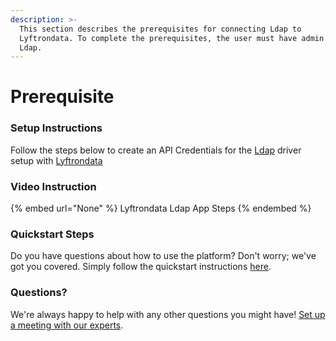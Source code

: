 ```yaml
---
description: >-
  This section describes the prerequisites for connecting Ldap to
  Lyftrondata. To complete the prerequisites, the user must have admin access to
  Ldap.
---
```


# Prerequisite

<mark style="color:blue;"></mark>

### Setup Instructions

Follow the steps below to create an API Credentials for the [Ldap](None) driver setup with [Lyftrondata](https://www.lyftrondata.com)

### Video Instruction

{% embed url="None" %}
Lyftrondata Ldap App Steps
{% endembed %}

### Quickstart Steps

Do you have questions about how to use the platform? Don't worry; we've got you covered. Simply follow the quickstart instructions [here](README.md).

### Questions? <a href="#questions" id="questions"></a>

We're always happy to help with any other questions you might have! [Set up a meeting with our experts](https://www.lyftrondata.com/book-a-meeting/).

